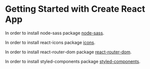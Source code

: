 # Getting Started with Create React App

In order to install node-sass package [node-sass](https://www.npmjs.com/package/node-sass).

In order to install react-icons package [icons](https://react-icons.github.io/react-icons/).

In order to install react-router-dom package [react-router-dom](https://reactrouter.com/web/guides/quick-start).

In order to install styled-components package [styled-components](https://styled-components.com/).


<!-- STEPS
    1- create-react-app + file name 
    2- setting up folders and files
    3- installing packages such as: 

        - npm i node-sass or yarn add node-sass 
        - npm i react-icons or yarn add react-icons
        - npm i react-router-dom or yarn add react-router-dom

    4- adding bootstrap CSS as well as bundle SCRIPT links
    5- font awesome just in case
    6- setting up images

    7- setting up context API and data.js
    8- creating an account on contentful.com in order accessing data from API externally 

    9- setting up API by using React.createContext & Provider

    10- setting up the styled component in order to make pages even more dynamic while redirecting between pages and getting their data
        to do that >--- npm install styled-components or yarn add styled components
-->


<!-- 


/* roomlist */
.roomslist {
  padding: 5rem 0;
}
.roomslist-center {
  width: 80vw;
  margin: 0 auto;
  display: grid;
  grid-template-columns: repeat(auto-fill, minmax(270px, 1fr));
  grid-row-gap: 2rem;
  grid-column-gap: 30px;
}

@media screen and (min-width: 776px) {
  .roomslist-center {
    width: 90vw;
  }
}
@media screen and (min-width: 992px) {
  .roomslist-center {
    width: 95vw;
    max-width: 1170px;
  }
}
/* end of roomlist */
/*  rooms fitler*/
.filter-container {
  padding: 5rem 0;
}
.filter-form {
  width: 60vw;
  margin: 0 auto;
  display: grid;
  grid-template-columns: repeat(auto-fit, minmax(202px, 1fr));
  grid-row-gap: 2rem;
  grid-column-gap: 40px;
}
.form-group {
  text-transform: capitalize;
}
.form-group label {
  display: block;
  letter-spacing: var(--mainSpacing);
  margin-bottom: 0.5rem;
}
.form-control {
  width: 100%;
  background: transparent;
  font-size: 1rem;
}
.size-inputs {
  display: flex;
}
.size-input {
  width: 40%;
  padding: 0.2rem;
  border: 1px solid var(--mainBlack);
  border-radius: 0.3rem;
  margin-right: 0.3rem;
}
.single-extra label {
  display: inline-block;
  font-size: 0.8rem;
  margin-left: 0.5rem;
}
@media screen and (min-width: 776px) {
  .filter-form {
    width: 70vw;
  }
}
@media screen and (min-width: 992px) {
  .filter-form {
    width: 95vw;
    max-width: 1170px;
  }
}

 -->